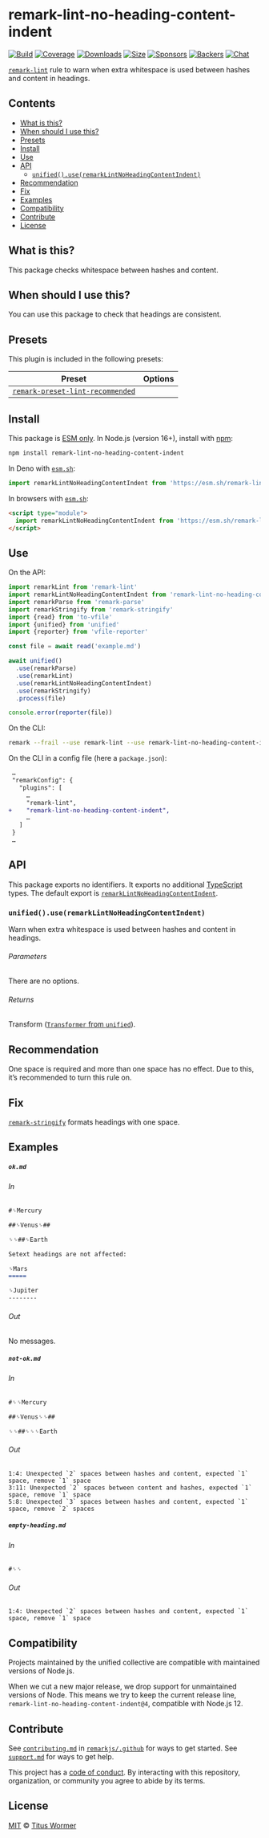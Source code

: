 <!--This file is generated-->

# remark-lint-no-heading-content-indent

[![Build][badge-build-image]][badge-build-url]
[![Coverage][badge-coverage-image]][badge-coverage-url]
[![Downloads][badge-downloads-image]][badge-downloads-url]
[![Size][badge-size-image]][badge-size-url]
[![Sponsors][badge-funding-sponsors-image]][badge-funding-url]
[![Backers][badge-funding-backers-image]][badge-funding-url]
[![Chat][badge-chat-image]][badge-chat-url]

[`remark-lint`][github-remark-lint] rule to warn when extra whitespace is used between hashes and
content in headings.

## Contents

* [What is this?](#what-is-this)
* [When should I use this?](#when-should-i-use-this)
* [Presets](#presets)
* [Install](#install)
* [Use](#use)
* [API](#api)
  * [`unified().use(remarkLintNoHeadingContentIndent)`](#unifieduseremarklintnoheadingcontentindent)
* [Recommendation](#recommendation)
* [Fix](#fix)
* [Examples](#examples)
* [Compatibility](#compatibility)
* [Contribute](#contribute)
* [License](#license)

## What is this?

This package checks whitespace between hashes and content.

## When should I use this?

You can use this package to check that headings are consistent.

## Presets

This plugin is included in the following presets:

| Preset | Options |
| - | - |
| [`remark-preset-lint-recommended`](https://github.com/remarkjs/remark-lint/tree/main/packages/remark-preset-lint-recommended) | |

## Install

This package is [ESM only][github-gist-esm].
In Node.js (version 16+),
install with [npm][npm-install]:

```sh
npm install remark-lint-no-heading-content-indent
```

In Deno with [`esm.sh`][esm-sh]:

```js
import remarkLintNoHeadingContentIndent from 'https://esm.sh/remark-lint-no-heading-content-indent@4'
```

In browsers with [`esm.sh`][esm-sh]:

```html
<script type="module">
  import remarkLintNoHeadingContentIndent from 'https://esm.sh/remark-lint-no-heading-content-indent@4?bundle'
</script>
```

## Use

On the API:

```js
import remarkLint from 'remark-lint'
import remarkLintNoHeadingContentIndent from 'remark-lint-no-heading-content-indent'
import remarkParse from 'remark-parse'
import remarkStringify from 'remark-stringify'
import {read} from 'to-vfile'
import {unified} from 'unified'
import {reporter} from 'vfile-reporter'

const file = await read('example.md')

await unified()
  .use(remarkParse)
  .use(remarkLint)
  .use(remarkLintNoHeadingContentIndent)
  .use(remarkStringify)
  .process(file)

console.error(reporter(file))
```

On the CLI:

```sh
remark --frail --use remark-lint --use remark-lint-no-heading-content-indent .
```

On the CLI in a config file (here a `package.json`):

```diff
 …
 "remarkConfig": {
   "plugins": [
     …
     "remark-lint",
+    "remark-lint-no-heading-content-indent",
     …
   ]
 }
 …
```

## API

This package exports no identifiers.
It exports no additional [TypeScript][typescript] types.
The default export is
[`remarkLintNoHeadingContentIndent`][api-remark-lint-no-heading-content-indent].

### `unified().use(remarkLintNoHeadingContentIndent)`

Warn when extra whitespace is used between hashes and content in headings.

###### Parameters

There are no options.

###### Returns

Transform ([`Transformer` from `unified`][github-unified-transformer]).

## Recommendation

One space is required and more than one space has no effect.
Due to this, it’s recommended to turn this rule on.

## Fix

[`remark-stringify`][github-remark-stringify] formats headings with one space.

## Examples

##### `ok.md`

###### In

```markdown
#␠Mercury

##␠Venus␠##

␠␠##␠Earth

Setext headings are not affected:

␠Mars
=====

␠Jupiter
--------
```

###### Out

No messages.

##### `not-ok.md`

###### In

```markdown
#␠␠Mercury

##␠Venus␠␠##

␠␠##␠␠␠Earth
```

###### Out

```text
1:4: Unexpected `2` spaces between hashes and content, expected `1` space, remove `1` space
3:11: Unexpected `2` spaces between content and hashes, expected `1` space, remove `1` space
5:8: Unexpected `3` spaces between hashes and content, expected `1` space, remove `2` spaces
```

##### `empty-heading.md`

###### In

```markdown
#␠␠
```

###### Out

```text
1:4: Unexpected `2` spaces between hashes and content, expected `1` space, remove `1` space
```

## Compatibility

Projects maintained by the unified collective are compatible with maintained
versions of Node.js.

When we cut a new major release, we drop support for unmaintained versions of
Node.
This means we try to keep the current release line,
`remark-lint-no-heading-content-indent@4`,
compatible with Node.js 12.

## Contribute

See [`contributing.md`][github-dotfiles-contributing] in [`remarkjs/.github`][github-dotfiles-health] for ways
to get started.
See [`support.md`][github-dotfiles-support] for ways to get help.

This project has a [code of conduct][github-dotfiles-coc].
By interacting with this repository, organization, or community you agree to
abide by its terms.

## License

[MIT][file-license] © [Titus Wormer][author]

[api-remark-lint-no-heading-content-indent]: #unifieduseremarklintnoheadingcontentindent

[author]: https://wooorm.com

[badge-build-image]: https://github.com/remarkjs/remark-lint/workflows/main/badge.svg

[badge-build-url]: https://github.com/remarkjs/remark-lint/actions

[badge-chat-image]: https://img.shields.io/badge/chat-discussions-success.svg

[badge-chat-url]: https://github.com/remarkjs/remark/discussions

[badge-coverage-image]: https://img.shields.io/codecov/c/github/remarkjs/remark-lint.svg

[badge-coverage-url]: https://codecov.io/github/remarkjs/remark-lint

[badge-downloads-image]: https://img.shields.io/npm/dm/remark-lint-no-heading-content-indent.svg

[badge-downloads-url]: https://www.npmjs.com/package/remark-lint-no-heading-content-indent

[badge-funding-backers-image]: https://opencollective.com/unified/backers/badge.svg

[badge-funding-sponsors-image]: https://opencollective.com/unified/sponsors/badge.svg

[badge-funding-url]: https://opencollective.com/unified

[badge-size-image]: https://img.shields.io/bundlejs/size/remark-lint-no-heading-content-indent

[badge-size-url]: https://bundlejs.com/?q=remark-lint-no-heading-content-indent

[esm-sh]: https://esm.sh

[file-license]: https://github.com/remarkjs/remark-lint/blob/main/license

[github-dotfiles-coc]: https://github.com/remarkjs/.github/blob/main/code-of-conduct.md

[github-dotfiles-contributing]: https://github.com/remarkjs/.github/blob/main/contributing.md

[github-dotfiles-health]: https://github.com/remarkjs/.github

[github-dotfiles-support]: https://github.com/remarkjs/.github/blob/main/support.md

[github-gist-esm]: https://gist.github.com/sindresorhus/a39789f98801d908bbc7ff3ecc99d99c

[github-remark-lint]: https://github.com/remarkjs/remark-lint

[github-remark-stringify]: https://github.com/remarkjs/remark/tree/main/packages/remark-stringify

[github-unified-transformer]: https://github.com/unifiedjs/unified#transformer

[npm-install]: https://docs.npmjs.com/cli/install

[typescript]: https://www.typescriptlang.org
